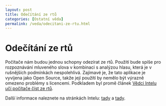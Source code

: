 ```yaml
---
layout: post
title: Odečítání ze rtů
categories: [Ostatní věda]
permalink: /veda/odecitani-ze-rtu.html
---
```

# Odečítání ze rtů

Počítače nám budou jednou schopny odezírat ze rtů. Použití bude spíše pro rozpoznávání mluveného slova v kombinaci s analýzou hlasu, která je v rušnějších podmínkách nespolehlivá. Zajímavé je, že tato aplikace je vyvíjena jako Open Source, takže její použítí by nemělo být výrazně omezeno problémy s licencemi. Podkladem byl promě článek [Vědci Intelu učí počítače číst ze rtů](http://www.scienceworld.cz/sw.nsf/ID/2EAA48BB558BC4FEC1256D17004DF274).

Další informace naleznete na stránkách Intelu: [tady](http://www.intel.com/research/mrl/research/avcsr.htm) a [tady](http://www.intel.com/research/mrl/research/opencv/).

